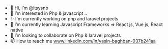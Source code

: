 - 👋 Hi, I’m @itsysnb
- 👀 I’m interested in Php & javascript ..
- ✨ I'm currently working on php and laravel projects
- 🌱 I’m currently learning Javascript Frameworks => React js, Vue js, React native
- 💞️ I’m looking to collaborate on Php & laravel projects
- 📫 How to reach me www.linkedin.com/in/yasin-baghban-037b241aa

<!---
itsysnb/itsysnb is a ✨ special ✨ repository because its `README.md` (this file) appears on your GitHub profile.
You can click the Preview link to take a look at your changes.
--->

